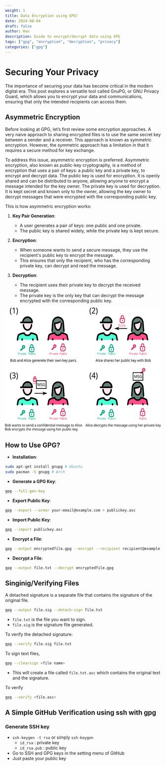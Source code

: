 ```yaml
---
weight: 1
title: Data Encryption using GPG!
date: 2024-08-04
draft: false
author: Han
description: Guide to encrypt/decrypt data using GPG
tags: ["gpg", "encryption", "decryption", "privacy"]
categories: ["gpg"]
---
```


# Securing Your Privacy
The importance of securing your data has become critical in the modern digital era. This post explores a versatile tool called GnuPG, or GNU Privacy Guard, which allows you to encrypt your data and communications, ensuring that only the intended recipients can access them.

## Asymmetric Encryption
Before looking at GPG, let’s first review some encryption approaches. A very naive approach to sharing encrypted files is to use the same secret key between a sender and a receiver. This approach is known as symmetric encryption. However, the symmetric approach has a limitation in that it requires a secure method for key exchange.

To address this issue, asymmetric encryption is preferred. Asymmetric encryption, also known as public-key cryptography, is a method of encryption that uses a pair of keys: a public key and a private key, to encrypt and decrypt data. The public key is used for encryption. It is openly shared and can be distributed to anyone, allowing anyone to encrypt a message intended for the key owner. The private key is used for decryption. It is kept secret and known only to the owner, allowing the key owner to decrypt messages that were encrypted with the corresponding public key.

This is how asymmetric encryption works:

1. **Key Pair Generation**:
   - A user generates a pair of keys: one public and one private.
   - The public key is shared widely, while the private key is kept secure.

2. **Encryption**:
   - When someone wants to send a secure message, they use the recipient's public key to encrypt the message.
   - This ensures that only the recipient, who has the corresponding private key, can decrypt and read the message.

3. **Decryption**:
   - The recipient uses their private key to decrypt the received message.
   - The private key is the only key that can decrypt the message encrypted with the corresponding public key.

<p style="text-align:center;"> 
<img src="https://raw.githubusercontent.com/Han8931/han8931.github.io/main/assets/images/gpg_example.png" alt="GPG Example" height="400">
</p> 


## How to Use GPG?

- **Installation**:
```sh
sudo apt-get install gnupg # Ubuntu
sudo pacman -S gnupg # Arch
```

- **Generate a GPG Key**:
```sh
gpg --full-gen-key
```

- **Export Public Key**:
```sh
gpg --export --armor your-email@example.com > publickey.asc
```

- **Import Public Key**:
```sh
gpg --import publickey.asc
```

- **Encrypt a File**:
```sh
gpg --output encryptedfile.gpg --encrypt --recipient recipient@example.com file.txt
```

- **Decrypt a File**:
```sh
gpg --output file.txt --decrypt encryptedfile.gpg
```

## Singinig/Verifying Files

A detached signature is a separate file that contains the signature of the original file.
```sh
gpg --output file.sig --detach-sign file.txt
```
- `file.txt` is the file you want to sign.
- `file.sig` is the signature file generated.

To verify the detached signature:
```sh
gpg --verify file.sig file.txt
```

To sign text files, 
```sh
gpg --clearsign <file name>
```
- This will create a file called `file.txt.asc` which contains the original text and the signature.

To verify
```sh
gpg --verify <file.asc>
```

## A Simple GitHub Verification using ssh with gpg

### Generate SSH key
- `ssh-keygen -t rsa` or simply `ssh-keygen`
	- `id_rsa` : private key
	- `id_rsa.pub` : public key
- Go to SSH and GPG keys in the setting menu of GitHub
- Just paste your public key
